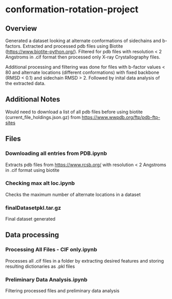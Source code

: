 # conformation-rotation-project
## Overview
Generated a dataset looking at alternate conformations of sidechains and b-factors. Extracted and processed pdb files using Biotite (https://www.biotite-python.org/). Filtered for pdb files with resolution < 2 Angstroms in .cif format then processed only X-ray Crystallography files. 

Additional processing and filtering was done for files with b-factor values < 80 and alternate locations (different conformations) with fixed backbone (RMSD < 0.1) and sidechain RMSD > 2. Followed by inital data analysis of the extracted data.

## Additional Notes
Would need to download a list of all pdb files before using biotite (current_file_holdings.json.gz) from https://www.wwpdb.org/ftp/pdb-ftp-sites 

## Files
### Downloading all entries from PDB.ipynb
Extracts pdb files from https://www.rcsb.org/ with resolution < 2 Angstroms in .cif format using biotite

### Checking max alt loc.ipynb
Checks the maximum number of alternate locations in a dataset

### finalDatasetpkl.tar.gz
Final dataset generated

## Data processing
### Processing All Files - CIF only.ipynb
Processes all .cif files in a folder by extracting desired features and storing resulting dictionaries as .pkl files

### Preliminary Data Analysis.ipynb
Filtering processed files and preliminary data analysis
